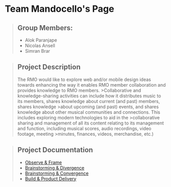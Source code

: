 # Team Mandocello's Page

> ## Group Members:
> - Alok Paranjape
> - Nicolas Ansell
> - Simran Brar

> ## Project Description
>The RMO would like to explore web and/or mobile design ideas towards enhancing the way it enables RMO member collaboration and provides knowledge to RMO members. >Collaborative and knowledge-sharing activities can include how it distributes music to its members, shares knowledge about current (and past) members, shares knowledge >about upcoming (and past) events, and shares knowledge about other musical communities and connections. This includes exploring modern technologies to aid in the >collaborative sharing and management of all its content relating to its management and function, including musical scores, audio recordings, video footage, meeting >minutes, finances, videos, merchandise, etc.)

> ## Project Documentation
> - [Observe & Frame](https://github.com/NicolasA47/Mandocellos/tree/main/Project%20Documentation/1-Observe%20%26%20Frame) 
> - [Brainstorming & Divergence](https://github.com/NicolasA47/Mandocellos/tree/main/Project%20Documentation/2-Brainstorming%20%26%20Divergence)
> - [Brainstorming & Convergence](https://github.com/NicolasA47/Mandocellos/tree/main/Project%20Documentation/3-Brainstorming%20%26%20Convergence)
> - [Build & Product Delivery](https://github.com/NicolasA47/Mandocellos/tree/main/Project%20Documentation/4-Build%20%26%20Product%20Delivery)
